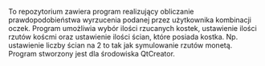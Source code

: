 To repozytorium zawiera program realizujący obliczanie prawdopodobieństwa wyrzucenia podanej przez użytkownika kombinacji oczek.
Program umożliwia wybór ilości rzucanych kostek, ustawienie ilości rzutów koścmi oraz ustawienie ilości ścian, które posiada kostka.
Np. ustawienie liczby ścian na 2 to tak jak symulowanie rzutów monetą.
Program stworzony jest dla środowiska QtCreator.
